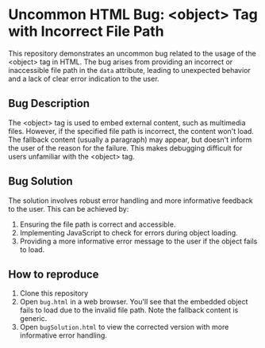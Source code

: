 # Uncommon HTML Bug: &lt;object&gt; Tag with Incorrect File Path

This repository demonstrates an uncommon bug related to the usage of the &lt;object&gt; tag in HTML.  The bug arises from providing an incorrect or inaccessible file path in the `data` attribute, leading to unexpected behavior and a lack of clear error indication to the user.

## Bug Description
The &lt;object&gt; tag is used to embed external content, such as multimedia files.  However, if the specified file path is incorrect, the content won't load.  The fallback content (usually a paragraph) may appear, but doesn't inform the user of the reason for the failure. This makes debugging difficult for users unfamiliar with the &lt;object&gt; tag.

## Bug Solution
The solution involves robust error handling and more informative feedback to the user.  This can be achieved by:
1.  Ensuring the file path is correct and accessible.
2.  Implementing JavaScript to check for errors during object loading.
3.  Providing a more informative error message to the user if the object fails to load.

## How to reproduce
1. Clone this repository
2. Open `bug.html` in a web browser.  You'll see that the embedded object fails to load due to the invalid file path. Note the fallback content is generic.
3. Open `bugSolution.html` to view the corrected version with more informative error handling.